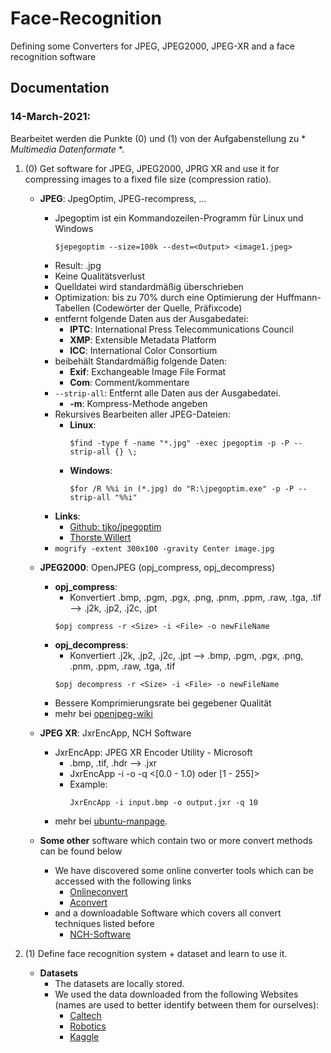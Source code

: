 # Face-Recognition
Defining some Converters for JPEG, JPEG2000, JPEG-XR and a face recognition software

## Documentation 
	
### 14-March-2021:
Bearbeitet werden die Punkte (0) und (1) von der Aufgabenstellung zu * *Multimedia Datenformate* *.
1. (0) Get software for JPEG, JPEG2000, JPRG XR and use it for compressing images to a fixed file size (compression ratio).
   - **JPEG**: JpegOptim, JPEG-recompress, ...
     - Jpegoptim ist ein Kommandozeilen-Programm für Linux und Windows
       ```
       $jepegoptim --size=100k --dest=<Output> <image1.jpeg>
       ```
     - Result: .jpg   
     - Keine Qualitätsverlust
     - Quelldatei wird standardmäßig überschrieben
     - Optimization: bis zu 70% durch eine Optimierung der Huffmann-Tabellen (Codewörter der Quelle, Präfixcode)
     - entfernt folgende Daten aus der Ausgabedatei:
       - **IPTC**: International Press Telecommunications Council
       - **XMP**: Extensible Metadata Platform
       - **ICC**: International Color Consortium
     - beibehält Standardmäßig folgende Daten:
       - **Exif**: Exchangeable Image File Format
       - **Com**: Comment/kommentare
     - ```--strip-all```: Entfernt alle Daten aus der Ausgabedatei.
       - **-m**: Kompress-Methode angeben
     - Rekursives Bearbeiten aller JPEG-Dateien:
       - **Linux**:
         ```
         $find -type f -name "*.jpg" -exec jpegoptim -p -P --strip-all {} \;
         ```
       - **Windows**:
         ```
         $for /R %%i in (*.jpg) do "R:\jpegoptim.exe" -p -P --strip-all "%%i"
         ```
     - **Links**:
       - [Github: tjko/jpegoptim](https://github.com/tjko/jpegoptim)
       - [Thorste Willert](https://www.thorsten-willert.de/optimierung/grafikoptimierung/jpeg-dateien-optimieren-mit-jpegoptim)
     - ```mogrify -extent 300x100 -gravity Center image.jpg```

   - **JPEG2000**: OpenJPEG (opj_compress, opj_decompress)
     - **opj_compress**:
       - Konvertiert .bmp, .pgm, .pgx, .png, .pnm, .ppm, .raw, .tga, .tif --> .j2k, .jp2, .j2c, .jpt
       ```
       $opj compress -r <Size> -i <File> -o newFileName
       ```
     - **opj_decompress**:
       - Konvertiert .j2k, .jp2, .j2c, .jpt --> .bmp, .pgm, .pgx, .png, .pnm, .ppm, .raw, .tga, .tif
       ```
       $opj decompress -r <Size> -i <File> -o newFileName
       ```
     - Bessere Komprimierungsrate bei gegebener Qualität
     - mehr bei [openjpeg-wiki](https://github.com/uclouvain/openjpeg/wiki/DocJ2KCodec)

   - **JPEG XR**: JxrEncApp, NCH Software
     - JxrEncApp: JPEG XR Encoder Utility - Microsoft
       - .bmp, .tif, .hdr --> .jxr
       - JxrEncApp -i <inputFile> -o <outputFile> -q <[0.0 - 1.0) oder [1 - 255]>
       - Example: 
         ```
         JxrEncApp -i input.bmp -o output.jxr -q 10 
         ```
     - mehr bei [ubuntu-manpage](http://manpages.ubuntu.com/manpages/bionic/man1/JxrEncApp.1.html).
   - **Some other** software which contain two or more convert methods can be found below
     - We have discovered some online converter tools which can be accessed with the following links
       - [Onlineconvert](https://www.onlineconvert.com/jpg-to-jxr)
       - [Aconvert](https://www.aconvert.com/image/jpg-to-jp2/)
     - and a downloadable Software which covers all convert techniques listed before
       - [NCH-Software](https://www.nchsoftware.com/imageconverter/index.html) 

2. (1) Define face recognition system + dataset and learn to use it.
   - **Datasets**
     - The datasets are locally stored.
     - We used the data downloaded from the following Websites (names are used to better identify between them for ourselves):
       - [Caltech](http://www.vision.caltech.edu/html-files/archive.html)
       - [Robotics](http://robotics.csie.ncku.edu.tw/Databases/FaceDetect_PoseEstimate.htm)
       - [Kaggle](https://www.kaggle.com/atulanandjha/lfwpeople)
    

